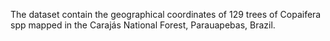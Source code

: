 The dataset contain the geographical coordinates of 129 trees of Copaifera spp mapped in the Carajás National Forest, Parauapebas, Brazil. 
